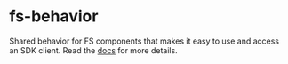 # fs-behavior

Shared behavior for FS components that makes it easy to use and access an
SDK client. Read the [docs](http://fs-webcomponents.github.io/fs-behavior/components/fs-behavior/)
for more details.
